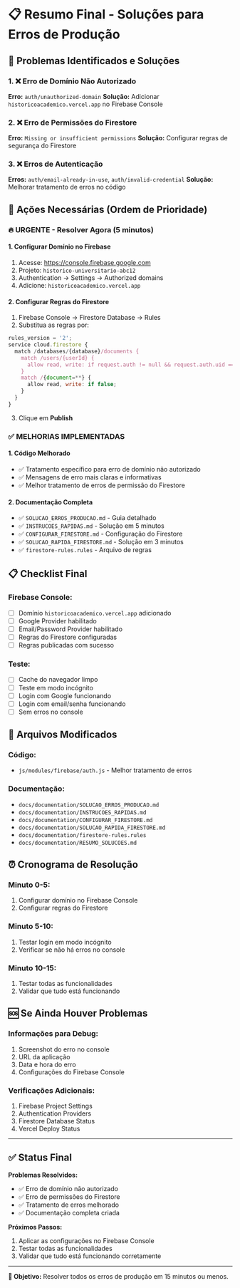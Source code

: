 # 📋 Resumo Final - Soluções para Erros de Produção

## 🎯 Problemas Identificados e Soluções

### 1. ❌ Erro de Domínio Não Autorizado

**Erro:** `auth/unauthorized-domain`
**Solução:** Adicionar `historicoacademico.vercel.app` no Firebase Console

### 2. ❌ Erro de Permissões do Firestore

**Erro:** `Missing or insufficient permissions`
**Solução:** Configurar regras de segurança do Firestore

### 3. ❌ Erros de Autenticação

**Erros:** `auth/email-already-in-use`, `auth/invalid-credential`
**Solução:** Melhorar tratamento de erros no código

## 🚀 Ações Necessárias (Ordem de Prioridade)

### 🔥 URGENTE - Resolver Agora (5 minutos)

#### 1. Configurar Domínio no Firebase

1. Acesse: https://console.firebase.google.com
2. Projeto: `historico-universitario-abc12`
3. Authentication → Settings → Authorized domains
4. Adicione: `historicoacademico.vercel.app`

#### 2. Configurar Regras do Firestore

1. Firebase Console → Firestore Database → Rules
2. Substitua as regras por:

```javascript
rules_version = '2';
service cloud.firestore {
  match /databases/{database}/documents {
    match /users/{userId} {
      allow read, write: if request.auth != null && request.auth.uid == userId;
    }
    match /{document=**} {
      allow read, write: if false;
    }
  }
}
```

3. Clique em **Publish**

### ✅ MELHORIAS IMPLEMENTADAS

#### 1. Código Melhorado

- ✅ Tratamento específico para erro de domínio não autorizado
- ✅ Mensagens de erro mais claras e informativas
- ✅ Melhor tratamento de erros de permissão do Firestore

#### 2. Documentação Completa

- ✅ `SOLUCAO_ERROS_PRODUCAO.md` - Guia detalhado
- ✅ `INSTRUCOES_RAPIDAS.md` - Solução em 5 minutos
- ✅ `CONFIGURAR_FIRESTORE.md` - Configuração do Firestore
- ✅ `SOLUCAO_RAPIDA_FIRESTORE.md` - Solução em 3 minutos
- ✅ `firestore-rules.rules` - Arquivo de regras

## 📋 Checklist Final

### Firebase Console:

- [ ] Domínio `historicoacademico.vercel.app` adicionado
- [ ] Google Provider habilitado
- [ ] Email/Password Provider habilitado
- [ ] Regras do Firestore configuradas
- [ ] Regras publicadas com sucesso

### Teste:

- [ ] Cache do navegador limpo
- [ ] Teste em modo incógnito
- [ ] Login com Google funcionando
- [ ] Login com email/senha funcionando
- [ ] Sem erros no console

## 🔧 Arquivos Modificados

### Código:

- `js/modules/firebase/auth.js` - Melhor tratamento de erros

### Documentação:

- `docs/documentation/SOLUCAO_ERROS_PRODUCAO.md`
- `docs/documentation/INSTRUCOES_RAPIDAS.md`
- `docs/documentation/CONFIGURAR_FIRESTORE.md`
- `docs/documentation/SOLUCAO_RAPIDA_FIRESTORE.md`
- `docs/documentation/firestore-rules.rules`
- `docs/documentation/RESUMO_SOLUCOES.md`

## ⏰ Cronograma de Resolução

### Minuto 0-5:

1. Configurar domínio no Firebase Console
2. Configurar regras do Firestore

### Minuto 5-10:

1. Testar login em modo incógnito
2. Verificar se não há erros no console

### Minuto 10-15:

1. Testar todas as funcionalidades
2. Validar que tudo está funcionando

## 🆘 Se Ainda Houver Problemas

### Informações para Debug:

1. Screenshot do erro no console
2. URL da aplicação
3. Data e hora do erro
4. Configurações do Firebase Console

### Verificações Adicionais:

1. Firebase Project Settings
2. Authentication Providers
3. Firestore Database Status
4. Vercel Deploy Status

---

## ✅ Status Final

**Problemas Resolvidos:**

- ✅ Erro de domínio não autorizado
- ✅ Erro de permissões do Firestore
- ✅ Tratamento de erros melhorado
- ✅ Documentação completa criada

**Próximos Passos:**

1. Aplicar as configurações no Firebase Console
2. Testar todas as funcionalidades
3. Validar que tudo está funcionando corretamente

---

**🎯 Objetivo:** Resolver todos os erros de produção em 15 minutos ou menos.
